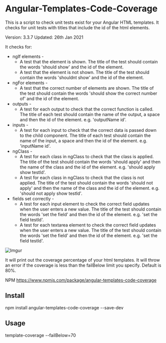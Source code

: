 # Angular-Templates-Code-Coverage

This is a script to check unit tests exist for your Angular HTML templates. It checks for unit tests with titles that include the id of the html elements.

Version: 3.3.7
Updated: 26th Jan 2021

It checks for:
* ngIf elements - 
    * A test that the element is shown. The title of the test should contain the words 'should show' and the id of the element.
    * A test that the element is not shown. The title of the test should contain the words 'shouldnt show' and the id of the element.
* ngFor elements -
    * A test that the correct number of elements are shown. The title of the test should contain the words 'should show the correct number of' and the id of the element.
* outputs -
    * A test for each output to check that the correct function is called. The title of each test should contain the name of the output, a space and then the id of the element. e.g. 'outputName id'.
* inputs -
    * A test for each input to check that the correct data is passed down to the child component. The title of each test should contain the name of the input, a space and then the id of the element. e.g. 'inputName id'.
* ngClass -
    * A test for each class in ngClass to check that the class is applied. The title of the test should contain the words 'should apply' and then the name of the class and the id of the element. e.g. 'should apply show testId'.
    * A test for each class in ngClass to check that the class is not applied. The title of the test should contain the words 'should not apply' and then the name of the class and the id of the element. e.g. 'should not apply show testId'.
* fields set correctly - 
    * A test for each input element to check the correct field updates when the user enters a new value. The title of the test should contain the words 'set the field' and then the id of the element. e.g. 'set the field testId'.
    * A test for each textarea element to check the correct field updates when the user enters a new value. The title of the test should contain the words 'set the field' and then the id of the element. e.g. 'set the field testId'.

![Imgur](https://i.imgur.com/bm1piY1.png)

It will print out the coverage percentage of your html templates. It will throw an error if the coverage is less than the failBelow limit you specify. Default is 80%.

NPM  https://www.npmjs.com/package/angular-templates-code-coverage

## Install

npm install angular-templates-code-coverage --save-dev

## Usage

template-coverage --failBelow=70